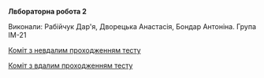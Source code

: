 **Лвбораторна робота 2**

Виконали:
Рабійчук Дар'я, Дворецька Анастасія, Бондар Антоніна.
Група ІМ-21

[Коміт з невдалим проходженням тесту](https://github.com/darr4i/architecture-lab-2/commit/dd299af856f8f0f85a13abe8b604c2ffefaa88d3)

[Коміт з вдалим проходженням тесту](https://github.com/darr4i/architecture-lab-2/commit/1a4b47afffbe044f9357d140d1df23a155678991)
